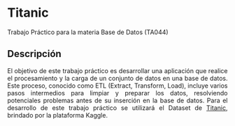 # Titanic
Trabajo Práctico para la materia Base de Datos (TA044)

## Descripción
<div align="justify">

El objetivo de este trabajo práctico es desarrollar una aplicación que realice el procesamiento y
la carga de un conjunto de datos en una base de datos. Este proceso, conocido como ETL
(Extract, Transform, Load), incluye varios pasos intermedios para limpiar y preparar los datos,
resolviendo potenciales problemas antes de su inserción en la base de datos.
Para el desarrollo de este trabajo práctico se utilizará el Dataset de [Titanic](https://www.kaggle.com/datasets/akshaysehgal/titanic-data-for-data-preprocessing), 
brindado por la plataforma Kaggle.

</div>
